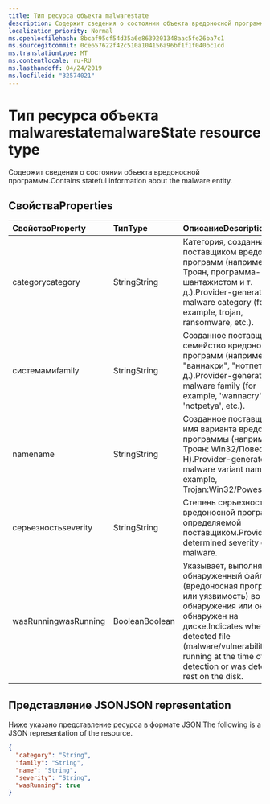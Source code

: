 ```yaml
---
title: Тип ресурса объекта malwarestate
description: Содержит сведения о состоянии объекта вредоносной программы.
localization_priority: Normal
ms.openlocfilehash: 8bcaf95cf54d35a6e8639201348aac5fe26ba7c1
ms.sourcegitcommit: 0ce657622f42c510a104156a96bf1f1f040bc1cd
ms.translationtype: MT
ms.contentlocale: ru-RU
ms.lasthandoff: 04/24/2019
ms.locfileid: "32574021"
---
```

# <a name="malwarestate-resource-type"></a><span data-ttu-id="b708a-103">Тип ресурса объекта malwarestate</span><span class="sxs-lookup"><span data-stu-id="b708a-103">malwareState resource type</span></span>

<span data-ttu-id="b708a-104">Содержит сведения о состоянии объекта вредоносной программы.</span><span class="sxs-lookup"><span data-stu-id="b708a-104">Contains stateful information about the malware entity.</span></span>

## <a name="properties"></a><span data-ttu-id="b708a-105">Свойства</span><span class="sxs-lookup"><span data-stu-id="b708a-105">Properties</span></span>

| <span data-ttu-id="b708a-106">Свойство</span><span class="sxs-lookup"><span data-stu-id="b708a-106">Property</span></span>   | <span data-ttu-id="b708a-107">Тип</span><span class="sxs-lookup"><span data-stu-id="b708a-107">Type</span></span>|<span data-ttu-id="b708a-108">Описание</span><span class="sxs-lookup"><span data-stu-id="b708a-108">Description</span></span>|
|:---------------|:--------|:----------|
|<span data-ttu-id="b708a-109">category</span><span class="sxs-lookup"><span data-stu-id="b708a-109">category</span></span>|<span data-ttu-id="b708a-110">String</span><span class="sxs-lookup"><span data-stu-id="b708a-110">String</span></span>|<span data-ttu-id="b708a-111">Категория, созданная поставщиком вредоносных программ (например, Троян, программа-шантажистом и т. д.).</span><span class="sxs-lookup"><span data-stu-id="b708a-111">Provider-generated malware category (for example, trojan, ransomware, etc.).</span></span>|
|<span data-ttu-id="b708a-112">системами</span><span class="sxs-lookup"><span data-stu-id="b708a-112">family</span></span>|<span data-ttu-id="b708a-113">String</span><span class="sxs-lookup"><span data-stu-id="b708a-113">String</span></span>|<span data-ttu-id="b708a-114">Созданное поставщиком семейство вредоносных программ (например, "ваннакри", "нотпетя" и т. д.).</span><span class="sxs-lookup"><span data-stu-id="b708a-114">Provider-generated malware family (for example, 'wannacry', 'notpetya', etc.).</span></span>|
|<span data-ttu-id="b708a-115">name</span><span class="sxs-lookup"><span data-stu-id="b708a-115">name</span></span>|<span data-ttu-id="b708a-116">String</span><span class="sxs-lookup"><span data-stu-id="b708a-116">String</span></span>|<span data-ttu-id="b708a-117">Созданное поставщиком имя варианта вредоносной программы (например, Троян: Win32/Повессере. H).</span><span class="sxs-lookup"><span data-stu-id="b708a-117">Provider-generated malware variant name (for example, Trojan:Win32/Powessere.H).</span></span>|
|<span data-ttu-id="b708a-118">серьезность</span><span class="sxs-lookup"><span data-stu-id="b708a-118">severity</span></span>|<span data-ttu-id="b708a-119">String</span><span class="sxs-lookup"><span data-stu-id="b708a-119">String</span></span>|<span data-ttu-id="b708a-120">Степень серьезности этой вредоносной программы, определяемой поставщиком.</span><span class="sxs-lookup"><span data-stu-id="b708a-120">Provider-determined severity of this malware.</span></span>|
|<span data-ttu-id="b708a-121">wasRunning</span><span class="sxs-lookup"><span data-stu-id="b708a-121">wasRunning</span></span>|<span data-ttu-id="b708a-122">Boolean</span><span class="sxs-lookup"><span data-stu-id="b708a-122">Boolean</span></span>|<span data-ttu-id="b708a-123">Указывает, выполнялся ли обнаруженный файл (вредоносная программа или уязвимость) во время обнаружения или он был обнаружен на диске.</span><span class="sxs-lookup"><span data-stu-id="b708a-123">Indicates whether the detected file (malware/vulnerability) was running at the time of detection or was detected at rest on the disk.</span></span>|

## <a name="json-representation"></a><span data-ttu-id="b708a-124">Представление JSON</span><span class="sxs-lookup"><span data-stu-id="b708a-124">JSON representation</span></span>

<span data-ttu-id="b708a-125">Ниже указано представление ресурса в формате JSON.</span><span class="sxs-lookup"><span data-stu-id="b708a-125">The following is a JSON representation of the resource.</span></span>

<!-- {
  "blockType": "resource",
  "optionalProperties": [

  ],
  "@odata.type": "microsoft.graph.malwareState"
}-->

```json
{
  "category": "String",
  "family": "String",
  "name": "String",
  "severity": "String",
  "wasRunning": true
}

```

<!-- uuid: 8fcb5dbc-d5aa-4681-8e31-b001d5168d79
2015-10-25 14:57:30 UTC -->
<!-- {
  "type": "#page.annotation",
  "description": "malwareState resource",
  "keywords": "",
  "section": "documentation",
  "tocPath": ""
}-->
